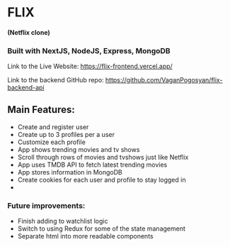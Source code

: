 # FLIX

#### (Netflix clone)

### Built with NextJS, NodeJS, Express, MongoDB

Link to the Live Website: https://flix-frontend.vercel.app/

Link to the backend GitHub repo: https://github.com/VaganPogosyan/flix-backend-api

## Main Features:

- Create and register user
- Create up to 3 profiles per a user
- Customize each profile
- App shows trending movies and tv shows
- Scroll through rows of movies and tvshows just like Netflix
- App uses TMDB API to fetch latest trending movies
- App stores information in MongoDB
- Create cookies for each user and profile to stay logged in
-

### Future improvements:

- Finish adding to watchlist logic
- Switch to using Redux for some of the state management
- Separate html into more readable components

